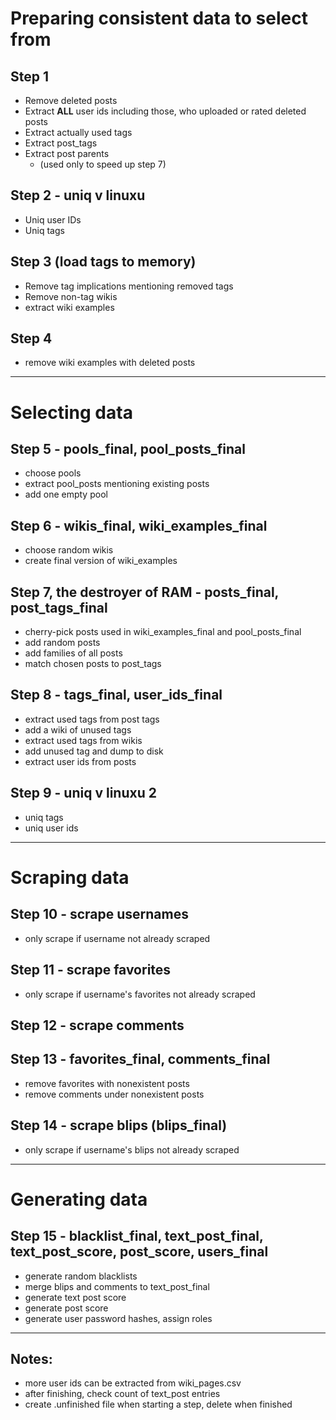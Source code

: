 # Preparing consistent data to select from

## Step 1

 - Remove deleted posts
 - Extract **ALL** user ids including those, who uploaded or rated deleted posts 
 - Extract actually used tags
 - Extract post_tags
 - Extract post parents
   - (used only to speed up step 7)

## Step 2 - uniq v linuxu

 - Uniq user IDs
 - Uniq tags

## Step 3 (load tags to memory)

 - Remove tag implications mentioning removed tags
 - Remove non-tag wikis
 - extract wiki examples

## Step 4

 - remove wiki examples with deleted posts

---

# Selecting data

## Step 5 - pools_final, pool_posts_final

 - choose pools
 - extract pool_posts mentioning existing posts
 - add one empty pool

## Step 6 - wikis_final, wiki_examples_final

 - choose random wikis
 - create final version of wiki_examples

## Step 7, the destroyer of RAM - posts_final, post_tags_final

 - cherry-pick posts used in wiki_examples_final and pool_posts_final
 - add random posts
 - add families of all posts
 - match chosen posts to post_tags

## Step 8 - tags_final, user_ids_final

 - extract used tags from post tags
 - add a wiki of unused tags
 - extract used tags from wikis
 - add unused tag and dump to disk
 - extract user ids from posts

## Step 9 - uniq v linuxu 2

 - uniq tags
 - uniq user ids

---

# Scraping data

## Step 10 - scrape usernames

 - only scrape if username not already scraped

## Step 11 - scrape favorites

 - only scrape if username's favorites not already scraped

## Step 12 - scrape comments 

## Step 13 - favorites_final, comments_final

 - remove favorites with nonexistent posts
 - remove comments under nonexistent posts

## Step 14 - scrape blips (blips_final)

 - only scrape if username's blips not already scraped

---

# Generating data

## Step 15 - blacklist_final, text_post_final, text_post_score, post_score, users_final

 - generate random blacklists
 - merge blips and comments to text_post_final
 - generate text post score
 - generate post score
 - generate user password hashes, assign roles

 

---

## Notes:

 - more user ids can be extracted from wiki_pages.csv
 - after finishing, check count of text_post entries
 - create .unfinished file when starting a step, delete when finished
